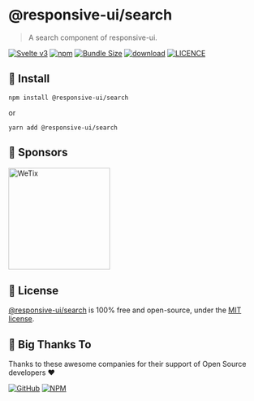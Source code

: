 
# @responsive-ui/search

> A search component of responsive-ui.

<p>

[![Svelte v3](https://img.shields.io/badge/svelte-v3-orange.svg)](https://svelte.dev)
[![npm](https://img.shields.io/npm/v/@responsive-ui/search.svg)](https://www.npmjs.com/package/@responsive-ui/search)
[![Bundle Size](https://badgen.net/bundlephobia/minzip/%40responsive-ui%2Fsearch)](https://bundlephobia.com/result?p=%40responsive-ui%2Fsearch)
[![download](https://img.shields.io/npm/dw/@responsive-ui/search.svg)](https://www.npmjs.com/package/@responsive-ui/search)
[![LICENCE](https://img.shields.io/github/license/wetix/responsive-ui)](https://github.com/wetix/responsive-ui/blob/main/LICENSE)

</p>

## 🔨 Install

```console
npm install @responsive-ui/search
```

or

```console
yarn add @responsive-ui/search
```

## 🔋 Sponsors

<img src="https://asset.wetix.my/images/logo/wetix.png" alt="WeTix" width="200px">

## 📄 License

[@responsive-ui/search](https://github.com/wetix/responsive-ui/tree/main/components/search) is 100% free and open-source, under the [MIT license](https://github.com/wetix/responsive-ui/blob/main/LICENSE).

## 🎉 Big Thanks To

Thanks to these awesome companies for their support of Open Source developers ❤

[![GitHub](https://jstools.dev/img/badges/github.svg)](https://github.com/open-source)
[![NPM](https://jstools.dev/img/badges/npm.svg)](https://www.npmjs.com/)
